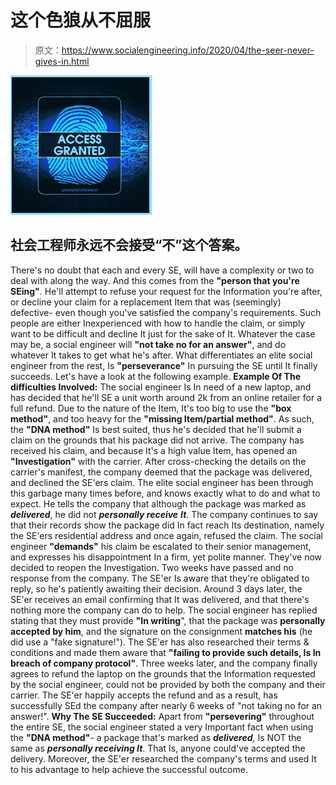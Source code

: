 # 这个色狼从不屈服

> 原文：<https://www.socialengineering.info/2020/04/the-seer-never-gives-in.html>

[![](img/4154b329c576521a092328db7c293390.png)](https://1.bp.blogspot.com/-SY-yJRxONZM/Xp11rf-SZOI/AAAAAAAAj38/crL85BKgIWEe1YYKisjgcpgPnJOKn5btwCLcBGAsYHQ/s1600/Social%2BEngineering%2BPerseverance.%2Bwww.socialengineers.net.png)

## 社会工程师永远不会接受“不”这个答案。

There's no doubt that each and every SE, will have a complexity or two to deal with along the way. And this comes from the **"person that you're SEing"**. He'll attempt to refuse your request for the Information you're after, or decline your claim for a replacement Item that was (seemingly) defective- even though you've satisfied the company's requirements.
  Such people are either Inexperienced with how to handle the claim, or simply want to be difficult and decline It just for the sake of It. Whatever the case may be, a social engineer will **"not take no for an answer"**, and do whatever It takes to get what he's after. What differentiates an elite social engineer from the rest, Is **"perseverance"** In pursuing the SE until It finally succeeds. Let's have a look at the following example.
  **Example Of The difficulties Involved:**
  The social engineer Is In need of a new laptop, and has decided that he'll SE a unit worth around 2k from an online retailer for a full refund. Due to the nature of the Item, It's too big to use the **"box method"**, and too heavy for the **"missing Item/partial method"**. As such, the **"DNA method"** Is best suited, thus he's decided that he'll submit a claim on the grounds that his package did not arrive.
  The company has received his claim, and because It's a high value Item, has opened an **"Investigation"** with the carrier. After cross-checking the details on the carrier's manifest, the company deemed that the package was delivered, and declined the SE'ers claim. The elite social engineer has been through this garbage many times before, and knows exactly what to do and what to expect.
  He tells the company that although the package was marked as ***delivered***, he did not ***personally receive** **It***. The company continues to say that their records show the package did In fact reach Its destination, namely the SE'ers residential address and once again, refused the claim. The social engineer **"demands"** his claim be escalated to their senior management, and expresses his disappointment In a firm, yet polite manner.
  They've now decided to reopen the Investigation. Two weeks have passed and no response from the company. The SE'er Is aware that they're obligated to reply, so he's patiently awaiting their decision. Around 3 days later, the SE'er receives an email confirming that It was delivered, and that there's nothing more the company can do to help.
  The social engineer has replied stating that they must provide **"In writing**", that the package was **personally accepted by him**, and the signature on the consignment **matches his** (he did use a "fake signature!"). The SE'er has also researched their terms & conditions and made them aware that **"failing to provide such details, Is In breach of company protocol"**.
  Three weeks later, and the company finally agrees to refund the laptop on the grounds that the Information requested by the social engineer, could not be provided by both the company and their carrier. The SE'er happily accepts the refund and as a result, has successfully SEd the company after nearly 6 weeks of "not taking no for an answer!".
  **Why The SE Succeeded:**
  Apart from **"persevering"** throughout the entire SE, the social engineer stated a very Important fact when using the **"DNA method"**- a package that's marked as ***delivered**,* Is NOT the same as ***personally receiving It***. That Is, anyone could've accepted the delivery. Moreover, the SE'er researched the company's terms and used It to his advantage to help achieve the successful outcome.